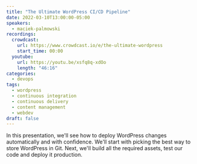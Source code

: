 ```yaml
---
title: "The Ultimate WordPress CI/CD Pipeline"
date: 2022-03-10T13:00:00-05:00
speakers:
  - maciek-palmowski
recordings:
  crowdcast:
    url: https://www.crowdcast.io/e/the-ultimate-wordpress
    start_time: 00:00
  youtube:
    url: https://youtu.be/xsfq8q-xdOo
    length: "46:16"
categories:
  - devops
tags:
  - wordpress
  - continuous integration
  - continuous delivery
  - content management
  - webdev
draft: false
---
```


In this presentation, we'll see how to deploy WordPress changes automatically and with confidence. We'll start with picking the best way to store WordPress in Git. Next, we'll build all the required assets, test our code and deploy it production.
